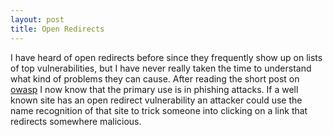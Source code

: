 ```yaml
---
layout: post
title: Open Redirects
---
```


I have heard of open redirects before since they frequently show up on lists of top vulnerabilities, but I have never really taken the time to understand what kind of problems they can cause. After reading the short post on [owasp](https://www.owasp.org/index.php/Open_redirect) I now know that the primary use is in phishing attacks. If a well known site has an open redirect vulnerability an attacker could use the name recognition of that site to trick someone into clicking on a link that redirects somewhere malicious.
